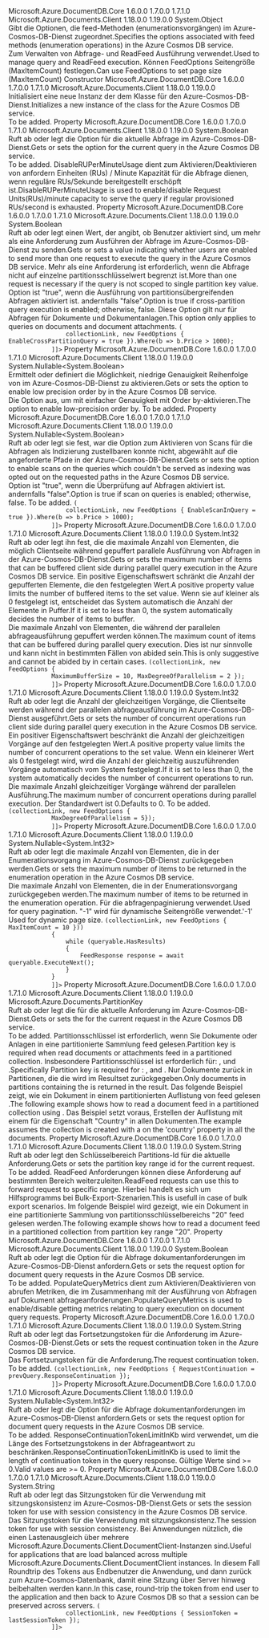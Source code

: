 <Type Name="FeedOptions" FullName="Microsoft.Azure.Documents.Client.FeedOptions">
  <TypeSignature Language="C#" Value="public sealed class FeedOptions" />
  <TypeSignature Language="ILAsm" Value=".class public auto ansi sealed beforefieldinit FeedOptions extends System.Object" />
  <TypeSignature Language="DocId" Value="T:Microsoft.Azure.Documents.Client.FeedOptions" />
  <TypeSignature Language="VB.NET" Value="Public NotInheritable Class FeedOptions" />
  <TypeSignature Language="F#" Value="type FeedOptions = class" />
  <AssemblyInfo>
    <AssemblyName>Microsoft.Azure.DocumentDB.Core</AssemblyName>
    <AssemblyVersion>1.6.0.0</AssemblyVersion>
    <AssemblyVersion>1.7.0.0</AssemblyVersion>
    <AssemblyVersion>1.7.1.0</AssemblyVersion>
  </AssemblyInfo>
  <AssemblyInfo>
    <AssemblyName>Microsoft.Azure.Documents.Client</AssemblyName>
    <AssemblyVersion>1.18.0.0</AssemblyVersion>
    <AssemblyVersion>1.19.0.0</AssemblyVersion>
  </AssemblyInfo>
  <Base>
    <BaseTypeName>System.Object</BaseTypeName>
  </Base>
  <Interfaces />
  <Docs>
    <summary>
            <span data-ttu-id="a6255-101">Gibt die Optionen, die feed-Methoden (enumerationsvorgängen) im Azure-Cosmos-DB-Dienst zugeordnet.</span><span class="sxs-lookup"><span data-stu-id="a6255-101">Specifies the options associated with feed methods (enumeration operations) in the Azure Cosmos DB service.</span></span>
            </summary>
    <remarks>
            <span data-ttu-id="a6255-102">Zum Verwalten von Abfrage- und ReadFeed Ausführung verwendet.</span><span class="sxs-lookup"><span data-stu-id="a6255-102">Used to manage query and ReadFeed execution.</span></span> <span data-ttu-id="a6255-103">Können FeedOptions Seitengröße (MaxItemCount) festlegen.</span><span class="sxs-lookup"><span data-stu-id="a6255-103">Can use FeedOptions to set page size (MaxItemCount)</span></span>
            </remarks>
  </Docs>
  <Members>
    <Member MemberName=".ctor">
      <MemberSignature Language="C#" Value="public FeedOptions ();" />
      <MemberSignature Language="ILAsm" Value=".method public hidebysig specialname rtspecialname instance void .ctor() cil managed" />
      <MemberSignature Language="DocId" Value="M:Microsoft.Azure.Documents.Client.FeedOptions.#ctor" />
      <MemberSignature Language="VB.NET" Value="Public Sub New ()" />
      <MemberType>Constructor</MemberType>
      <AssemblyInfo>
        <AssemblyName>Microsoft.Azure.DocumentDB.Core</AssemblyName>
        <AssemblyVersion>1.6.0.0</AssemblyVersion>
        <AssemblyVersion>1.7.0.0</AssemblyVersion>
        <AssemblyVersion>1.7.1.0</AssemblyVersion>
      </AssemblyInfo>
      <AssemblyInfo>
        <AssemblyName>Microsoft.Azure.Documents.Client</AssemblyName>
        <AssemblyVersion>1.18.0.0</AssemblyVersion>
        <AssemblyVersion>1.19.0.0</AssemblyVersion>
      </AssemblyInfo>
      <Parameters />
      <Docs>
        <summary>
            <span data-ttu-id="a6255-104">Initialisiert eine neue Instanz der dem <see cref="T:Microsoft.Azure.Documents.Client.FeedOptions" /> Klasse für den Azure-Cosmos-DB-Dienst.</span><span class="sxs-lookup"><span data-stu-id="a6255-104">Initializes a new instance of the <see cref="T:Microsoft.Azure.Documents.Client.FeedOptions" /> class for the Azure Cosmos DB service.</span></span>
            </summary>
        <remarks>To be added.</remarks>
      </Docs>
    </Member>
    <Member MemberName="DisableRUPerMinuteUsage">
      <MemberSignature Language="C#" Value="public bool DisableRUPerMinuteUsage { get; set; }" />
      <MemberSignature Language="ILAsm" Value=".property instance bool DisableRUPerMinuteUsage" />
      <MemberSignature Language="DocId" Value="P:Microsoft.Azure.Documents.Client.FeedOptions.DisableRUPerMinuteUsage" />
      <MemberSignature Language="VB.NET" Value="Public Property DisableRUPerMinuteUsage As Boolean" />
      <MemberSignature Language="F#" Value="member this.DisableRUPerMinuteUsage : bool with get, set" Usage="Microsoft.Azure.Documents.Client.FeedOptions.DisableRUPerMinuteUsage" />
      <MemberType>Property</MemberType>
      <AssemblyInfo>
        <AssemblyName>Microsoft.Azure.DocumentDB.Core</AssemblyName>
        <AssemblyVersion>1.6.0.0</AssemblyVersion>
        <AssemblyVersion>1.7.0.0</AssemblyVersion>
        <AssemblyVersion>1.7.1.0</AssemblyVersion>
      </AssemblyInfo>
      <AssemblyInfo>
        <AssemblyName>Microsoft.Azure.Documents.Client</AssemblyName>
        <AssemblyVersion>1.18.0.0</AssemblyVersion>
        <AssemblyVersion>1.19.0.0</AssemblyVersion>
      </AssemblyInfo>
      <ReturnValue>
        <ReturnType>System.Boolean</ReturnType>
      </ReturnValue>
      <Docs>
        <summary>
            <span data-ttu-id="a6255-105">Ruft ab oder legt die <see cref="P:Microsoft.Azure.Documents.Client.FeedOptions.DisableRUPerMinuteUsage" /> Option für die aktuelle Abfrage im Azure-Cosmos-DB-Dienst.</span><span class="sxs-lookup"><span data-stu-id="a6255-105">Gets or sets the <see cref="P:Microsoft.Azure.Documents.Client.FeedOptions.DisableRUPerMinuteUsage" /> option for the current query in the Azure Cosmos DB service.</span></span>
            </summary>
        <value>To be added.</value>
        <remarks>
          <para> 
            <span data-ttu-id="a6255-106">DisableRUPerMinuteUsage dient zum Aktivieren/Deaktivieren von anfordern Einheiten (RUs) / Minute Kapazität für die Abfrage dienen, wenn reguläre RUs/Sekunde bereitgestellt erschöpft ist.</span><span class="sxs-lookup"><span data-stu-id="a6255-106">DisableRUPerMinuteUsage is used to enable/disable Request Units(RUs)/minute capacity to serve the query if regular provisioned RUs/second is exhausted.</span></span>
            </para>
        </remarks>
      </Docs>
    </Member>
    <Member MemberName="EnableCrossPartitionQuery">
      <MemberSignature Language="C#" Value="public bool EnableCrossPartitionQuery { get; set; }" />
      <MemberSignature Language="ILAsm" Value=".property instance bool EnableCrossPartitionQuery" />
      <MemberSignature Language="DocId" Value="P:Microsoft.Azure.Documents.Client.FeedOptions.EnableCrossPartitionQuery" />
      <MemberSignature Language="VB.NET" Value="Public Property EnableCrossPartitionQuery As Boolean" />
      <MemberSignature Language="F#" Value="member this.EnableCrossPartitionQuery : bool with get, set" Usage="Microsoft.Azure.Documents.Client.FeedOptions.EnableCrossPartitionQuery" />
      <MemberType>Property</MemberType>
      <AssemblyInfo>
        <AssemblyName>Microsoft.Azure.DocumentDB.Core</AssemblyName>
        <AssemblyVersion>1.6.0.0</AssemblyVersion>
        <AssemblyVersion>1.7.0.0</AssemblyVersion>
        <AssemblyVersion>1.7.1.0</AssemblyVersion>
      </AssemblyInfo>
      <AssemblyInfo>
        <AssemblyName>Microsoft.Azure.Documents.Client</AssemblyName>
        <AssemblyVersion>1.18.0.0</AssemblyVersion>
        <AssemblyVersion>1.19.0.0</AssemblyVersion>
      </AssemblyInfo>
      <ReturnValue>
        <ReturnType>System.Boolean</ReturnType>
      </ReturnValue>
      <Docs>
        <summary>
            <span data-ttu-id="a6255-107">Ruft ab oder legt einen Wert, der angibt, ob Benutzer aktiviert sind, um mehr als eine Anforderung zum Ausführen der Abfrage im Azure-Cosmos-DB-Dienst zu senden.</span><span class="sxs-lookup"><span data-stu-id="a6255-107">Gets or sets a value indicating whether users are enabled to send more than one request to execute the query in the Azure Cosmos DB service.</span></span> <span data-ttu-id="a6255-108">Mehr als eine Anforderung ist erforderlich, wenn die Abfrage nicht auf einzelne partitionsschlüsselwert begrenzt ist.</span><span class="sxs-lookup"><span data-stu-id="a6255-108">More than one request is necessary if the query is not scoped to single partition key value.</span></span>
            </summary>
        <value>
            <span data-ttu-id="a6255-109">Option ist "true", wenn die Ausführung von partitionsübergreifenden Abfragen aktiviert ist. andernfalls "false".</span><span class="sxs-lookup"><span data-stu-id="a6255-109">Option is true if cross-partition query execution is enabled; otherwise, false.</span></span>
            </value>
        <remarks>
          <para>
            <span data-ttu-id="a6255-110">Diese Option gilt nur für Abfragen für Dokumente und Dokumentanlagen.</span><span class="sxs-lookup"><span data-stu-id="a6255-110">This option only applies to queries on documents and document attachments.</span></span>
            </para>
        </remarks>
        <example>
          <code language="c#"><![CDATA[
            // Enable cross partition query.
            var queryable = client.CreateDocumentQuery<Book>(
                collectionLink, new FeedOptions { EnableCrossPartitionQuery = true }).Where(b => b.Price > 1000);
            ]]></code>
        </example>
      </Docs>
    </Member>
    <Member MemberName="EnableLowPrecisionOrderBy">
      <MemberSignature Language="C#" Value="public Nullable&lt;bool&gt; EnableLowPrecisionOrderBy { get; set; }" />
      <MemberSignature Language="ILAsm" Value=".property instance valuetype System.Nullable`1&lt;bool&gt; EnableLowPrecisionOrderBy" />
      <MemberSignature Language="DocId" Value="P:Microsoft.Azure.Documents.Client.FeedOptions.EnableLowPrecisionOrderBy" />
      <MemberSignature Language="VB.NET" Value="Public Property EnableLowPrecisionOrderBy As Nullable(Of Boolean)" />
      <MemberSignature Language="F#" Value="member this.EnableLowPrecisionOrderBy : Nullable&lt;bool&gt; with get, set" Usage="Microsoft.Azure.Documents.Client.FeedOptions.EnableLowPrecisionOrderBy" />
      <MemberType>Property</MemberType>
      <AssemblyInfo>
        <AssemblyName>Microsoft.Azure.DocumentDB.Core</AssemblyName>
        <AssemblyVersion>1.6.0.0</AssemblyVersion>
        <AssemblyVersion>1.7.0.0</AssemblyVersion>
        <AssemblyVersion>1.7.1.0</AssemblyVersion>
      </AssemblyInfo>
      <AssemblyInfo>
        <AssemblyName>Microsoft.Azure.Documents.Client</AssemblyName>
        <AssemblyVersion>1.18.0.0</AssemblyVersion>
        <AssemblyVersion>1.19.0.0</AssemblyVersion>
      </AssemblyInfo>
      <ReturnValue>
        <ReturnType>System.Nullable&lt;System.Boolean&gt;</ReturnType>
      </ReturnValue>
      <Docs>
        <summary>
            <span data-ttu-id="a6255-111">Ermittelt oder definiert die Möglichkeit, niedrige Genauigkeit Reihenfolge von im Azure-Cosmos-DB-Dienst zu aktivieren.</span><span class="sxs-lookup"><span data-stu-id="a6255-111">Gets or sets the option to enable low precision order by in the Azure Cosmos DB service.</span></span>
            </summary>
        <value>
            <span data-ttu-id="a6255-112">Die Option aus, um mit einfacher Genauigkeit mit Order by-aktivieren.</span><span class="sxs-lookup"><span data-stu-id="a6255-112">The option to enable low-precision order by.</span></span>
            </value>
        <remarks>To be added.</remarks>
      </Docs>
    </Member>
    <Member MemberName="EnableScanInQuery">
      <MemberSignature Language="C#" Value="public Nullable&lt;bool&gt; EnableScanInQuery { get; set; }" />
      <MemberSignature Language="ILAsm" Value=".property instance valuetype System.Nullable`1&lt;bool&gt; EnableScanInQuery" />
      <MemberSignature Language="DocId" Value="P:Microsoft.Azure.Documents.Client.FeedOptions.EnableScanInQuery" />
      <MemberSignature Language="VB.NET" Value="Public Property EnableScanInQuery As Nullable(Of Boolean)" />
      <MemberSignature Language="F#" Value="member this.EnableScanInQuery : Nullable&lt;bool&gt; with get, set" Usage="Microsoft.Azure.Documents.Client.FeedOptions.EnableScanInQuery" />
      <MemberType>Property</MemberType>
      <AssemblyInfo>
        <AssemblyName>Microsoft.Azure.DocumentDB.Core</AssemblyName>
        <AssemblyVersion>1.6.0.0</AssemblyVersion>
        <AssemblyVersion>1.7.0.0</AssemblyVersion>
        <AssemblyVersion>1.7.1.0</AssemblyVersion>
      </AssemblyInfo>
      <AssemblyInfo>
        <AssemblyName>Microsoft.Azure.Documents.Client</AssemblyName>
        <AssemblyVersion>1.18.0.0</AssemblyVersion>
        <AssemblyVersion>1.19.0.0</AssemblyVersion>
      </AssemblyInfo>
      <ReturnValue>
        <ReturnType>System.Nullable&lt;System.Boolean&gt;</ReturnType>
      </ReturnValue>
      <Docs>
        <summary>
            <span data-ttu-id="a6255-113">Ruft ab oder legt sie fest, war die Option zum Aktivieren von Scans für die Abfragen als Indizierung zustellbaren konnte nicht, abgewählt auf die angeforderte Pfade in der Azure-Cosmos-DB-Dienst.</span><span class="sxs-lookup"><span data-stu-id="a6255-113">Gets or sets the option to enable scans on the queries which couldn't be served as indexing was opted out on the requested paths in the Azure Cosmos DB service.</span></span>
            </summary>
        <value>
            <span data-ttu-id="a6255-114">Option ist "true", wenn die Überprüfung auf Abfragen aktiviert ist. andernfalls "false".</span><span class="sxs-lookup"><span data-stu-id="a6255-114">Option is true if scan on queries is enabled; otherwise, false.</span></span>
            </value>
        <remarks>To be added.</remarks>
        <example>
          <code language="c#"><![CDATA[
            // Enable scan when Range index is not specified.
            var queryable = client.CreateDocumentQuery<Book>(
                collectionLink, new FeedOptions { EnableScanInQuery = true }).Where(b => b.Price > 1000);
            ]]></code>
        </example>
      </Docs>
    </Member>
    <Member MemberName="MaxBufferedItemCount">
      <MemberSignature Language="C#" Value="public int MaxBufferedItemCount { get; set; }" />
      <MemberSignature Language="ILAsm" Value=".property instance int32 MaxBufferedItemCount" />
      <MemberSignature Language="DocId" Value="P:Microsoft.Azure.Documents.Client.FeedOptions.MaxBufferedItemCount" />
      <MemberSignature Language="VB.NET" Value="Public Property MaxBufferedItemCount As Integer" />
      <MemberSignature Language="F#" Value="member this.MaxBufferedItemCount : int with get, set" Usage="Microsoft.Azure.Documents.Client.FeedOptions.MaxBufferedItemCount" />
      <MemberType>Property</MemberType>
      <AssemblyInfo>
        <AssemblyName>Microsoft.Azure.DocumentDB.Core</AssemblyName>
        <AssemblyVersion>1.6.0.0</AssemblyVersion>
        <AssemblyVersion>1.7.0.0</AssemblyVersion>
        <AssemblyVersion>1.7.1.0</AssemblyVersion>
      </AssemblyInfo>
      <AssemblyInfo>
        <AssemblyName>Microsoft.Azure.Documents.Client</AssemblyName>
        <AssemblyVersion>1.18.0.0</AssemblyVersion>
        <AssemblyVersion>1.19.0.0</AssemblyVersion>
      </AssemblyInfo>
      <ReturnValue>
        <ReturnType>System.Int32</ReturnType>
      </ReturnValue>
      <Docs>
        <summary>
            <span data-ttu-id="a6255-115">Ruft ab oder legt ihn fest, die die maximale Anzahl von Elementen, die möglich Clientseite während gepuffert parallele Ausführung von Abfragen in der Azure-Cosmos-DB-Dienst.</span><span class="sxs-lookup"><span data-stu-id="a6255-115">Gets or sets the maximum number of items that can be buffered client side during parallel query execution in the Azure Cosmos DB service.</span></span> <span data-ttu-id="a6255-116">Ein positive Eigenschaftswert schränkt die Anzahl der gepufferten Elemente, die den festgelegten Wert.</span><span class="sxs-lookup"><span data-stu-id="a6255-116">A positive property value limits the number of buffered items to the set value.</span></span> <span data-ttu-id="a6255-117">Wenn sie auf kleiner als 0 festgelegt ist, entscheidet das System automatisch die Anzahl der Elemente in Puffer.</span><span class="sxs-lookup"><span data-stu-id="a6255-117">If it is set to less than 0, the system automatically decides the number of items to buffer.</span></span>
            </summary>
        <value>
            <span data-ttu-id="a6255-118">Die maximale Anzahl von Elementen, die während der parallelen abfrageausführung gepuffert werden können.</span><span class="sxs-lookup"><span data-stu-id="a6255-118">The maximum count of items that can be buffered during parallel query execution.</span></span>
            </value>
        <remarks>
            <span data-ttu-id="a6255-119">Dies ist nur sinnvolle und kann nicht in bestimmten Fällen von abided sein.</span><span class="sxs-lookup"><span data-stu-id="a6255-119">This is only suggestive and cannot be abided by in certain cases.</span></span>
            </remarks>
        <example>
          <code language="c#"><![CDATA[
            var queryable = client.CreateDocumentQuery<Book>(collectionLink, new FeedOptions { 
            MaximumBufferSize = 10, MaxDegreeOfParallelism = 2 });
            ]]></code>
        </example>
      </Docs>
    </Member>
    <Member MemberName="MaxDegreeOfParallelism">
      <MemberSignature Language="C#" Value="public int MaxDegreeOfParallelism { get; set; }" />
      <MemberSignature Language="ILAsm" Value=".property instance int32 MaxDegreeOfParallelism" />
      <MemberSignature Language="DocId" Value="P:Microsoft.Azure.Documents.Client.FeedOptions.MaxDegreeOfParallelism" />
      <MemberSignature Language="VB.NET" Value="Public Property MaxDegreeOfParallelism As Integer" />
      <MemberSignature Language="F#" Value="member this.MaxDegreeOfParallelism : int with get, set" Usage="Microsoft.Azure.Documents.Client.FeedOptions.MaxDegreeOfParallelism" />
      <MemberType>Property</MemberType>
      <AssemblyInfo>
        <AssemblyName>Microsoft.Azure.DocumentDB.Core</AssemblyName>
        <AssemblyVersion>1.6.0.0</AssemblyVersion>
        <AssemblyVersion>1.7.0.0</AssemblyVersion>
        <AssemblyVersion>1.7.1.0</AssemblyVersion>
      </AssemblyInfo>
      <AssemblyInfo>
        <AssemblyName>Microsoft.Azure.Documents.Client</AssemblyName>
        <AssemblyVersion>1.18.0.0</AssemblyVersion>
        <AssemblyVersion>1.19.0.0</AssemblyVersion>
      </AssemblyInfo>
      <ReturnValue>
        <ReturnType>System.Int32</ReturnType>
      </ReturnValue>
      <Docs>
        <summary>
            <span data-ttu-id="a6255-120">Ruft ab oder legt die Anzahl der gleichzeitigen Vorgänge, die Clientseite werden während der parallelen abfrageausführung im Azure-Cosmos-DB-Dienst ausgeführt.</span><span class="sxs-lookup"><span data-stu-id="a6255-120">Gets or sets the number of concurrent operations run client side during parallel query execution in the Azure Cosmos DB service.</span></span> <span data-ttu-id="a6255-121">Ein positiver Eigenschaftswert beschränkt die Anzahl der gleichzeitigen Vorgänge auf den festgelegten Wert.</span><span class="sxs-lookup"><span data-stu-id="a6255-121">A positive property value limits the number of concurrent operations to the set value.</span></span> <span data-ttu-id="a6255-122">Wenn ein kleinerer Wert als 0 festgelegt wird, wird die Anzahl der gleichzeitig auszuführenden Vorgänge automatisch vom System festgelegt.</span><span class="sxs-lookup"><span data-stu-id="a6255-122">If it is set to less than 0, the system automatically decides the number of concurrent operations to run.</span></span>
            </summary>
        <value>
            <span data-ttu-id="a6255-123">Die maximale Anzahl gleichzeitiger Vorgänge während der parallelen Ausführung.</span><span class="sxs-lookup"><span data-stu-id="a6255-123">The maximum number of concurrent operations during parallel execution.</span></span> <span data-ttu-id="a6255-124">Der Standardwert ist 0.</span><span class="sxs-lookup"><span data-stu-id="a6255-124">Defaults to 0.</span></span>
            </value>
        <remarks>To be added.</remarks>
        <example>
          <code language="c#"><![CDATA[
            var queryable = client.CreateDocumentQuery<Book>(collectionLink, new FeedOptions { 
            MaxDegreeOfParallelism = 5});
            ]]></code>
        </example>
      </Docs>
    </Member>
    <Member MemberName="MaxItemCount">
      <MemberSignature Language="C#" Value="public Nullable&lt;int&gt; MaxItemCount { get; set; }" />
      <MemberSignature Language="ILAsm" Value=".property instance valuetype System.Nullable`1&lt;int32&gt; MaxItemCount" />
      <MemberSignature Language="DocId" Value="P:Microsoft.Azure.Documents.Client.FeedOptions.MaxItemCount" />
      <MemberSignature Language="VB.NET" Value="Public Property MaxItemCount As Nullable(Of Integer)" />
      <MemberSignature Language="F#" Value="member this.MaxItemCount : Nullable&lt;int&gt; with get, set" Usage="Microsoft.Azure.Documents.Client.FeedOptions.MaxItemCount" />
      <MemberType>Property</MemberType>
      <AssemblyInfo>
        <AssemblyName>Microsoft.Azure.DocumentDB.Core</AssemblyName>
        <AssemblyVersion>1.6.0.0</AssemblyVersion>
        <AssemblyVersion>1.7.0.0</AssemblyVersion>
        <AssemblyVersion>1.7.1.0</AssemblyVersion>
      </AssemblyInfo>
      <AssemblyInfo>
        <AssemblyName>Microsoft.Azure.Documents.Client</AssemblyName>
        <AssemblyVersion>1.18.0.0</AssemblyVersion>
        <AssemblyVersion>1.19.0.0</AssemblyVersion>
      </AssemblyInfo>
      <ReturnValue>
        <ReturnType>System.Nullable&lt;System.Int32&gt;</ReturnType>
      </ReturnValue>
      <Docs>
        <summary>
            <span data-ttu-id="a6255-125">Ruft ab oder legt die maximale Anzahl von Elementen, die in der Enumerationsvorgang im Azure-Cosmos-DB-Dienst zurückgegeben werden.</span><span class="sxs-lookup"><span data-stu-id="a6255-125">Gets or sets the maximum number of items to be returned in the enumeration operation in the Azure Cosmos DB service.</span></span>
            </summary>
        <value>
            <span data-ttu-id="a6255-126">Die maximale Anzahl von Elementen, die in der Enumerationsvorgang zurückgegeben werden.</span><span class="sxs-lookup"><span data-stu-id="a6255-126">The maximum number of items to be returned in the enumeration operation.</span></span>
            </value>
        <remarks>
            <span data-ttu-id="a6255-127">Für die abfragenpaginierung verwendet.</span><span class="sxs-lookup"><span data-stu-id="a6255-127">Used for query pagination.</span></span>
            <span data-ttu-id="a6255-128">"-1" wird für dynamische Seitengröße verwendet.</span><span class="sxs-lookup"><span data-stu-id="a6255-128">'-1' Used for dynamic page size.</span></span>
            </remarks>
        <example>
          <code language="c#"><![CDATA[
            // Fetch query results 10 at a time.
            using (var queryable = client.CreateDocumentQuery<Book>(collectionLink, new FeedOptions { MaxItemCount = 10 }))
            {
                while (queryable.HasResults)
                {
                    FeedResponse<Book> response = await queryable.ExecuteNext<Book>();
                }
            }
            ]]></code>
        </example>
      </Docs>
    </Member>
    <Member MemberName="PartitionKey">
      <MemberSignature Language="C#" Value="public Microsoft.Azure.Documents.PartitionKey PartitionKey { get; set; }" />
      <MemberSignature Language="ILAsm" Value=".property instance class Microsoft.Azure.Documents.PartitionKey PartitionKey" />
      <MemberSignature Language="DocId" Value="P:Microsoft.Azure.Documents.Client.FeedOptions.PartitionKey" />
      <MemberSignature Language="VB.NET" Value="Public Property PartitionKey As PartitionKey" />
      <MemberSignature Language="F#" Value="member this.PartitionKey : Microsoft.Azure.Documents.PartitionKey with get, set" Usage="Microsoft.Azure.Documents.Client.FeedOptions.PartitionKey" />
      <MemberType>Property</MemberType>
      <AssemblyInfo>
        <AssemblyName>Microsoft.Azure.DocumentDB.Core</AssemblyName>
        <AssemblyVersion>1.6.0.0</AssemblyVersion>
        <AssemblyVersion>1.7.0.0</AssemblyVersion>
        <AssemblyVersion>1.7.1.0</AssemblyVersion>
      </AssemblyInfo>
      <AssemblyInfo>
        <AssemblyName>Microsoft.Azure.Documents.Client</AssemblyName>
        <AssemblyVersion>1.18.0.0</AssemblyVersion>
        <AssemblyVersion>1.19.0.0</AssemblyVersion>
      </AssemblyInfo>
      <ReturnValue>
        <ReturnType>Microsoft.Azure.Documents.PartitionKey</ReturnType>
      </ReturnValue>
      <Docs>
        <summary>
            <span data-ttu-id="a6255-129">Ruft ab oder legt die <see cref="P:Microsoft.Azure.Documents.Client.FeedOptions.PartitionKey" /> für die aktuelle Anforderung im Azure-Cosmos-DB-Dienst.</span><span class="sxs-lookup"><span data-stu-id="a6255-129">Gets or sets the <see cref="P:Microsoft.Azure.Documents.Client.FeedOptions.PartitionKey" /> for the current request in the Azure Cosmos DB service.</span></span>
            </summary>
        <value>To be added.</value>
        <remarks>
          <para>
            <span data-ttu-id="a6255-130">Partitionsschlüssel ist erforderlich, wenn Sie Dokumente oder Anlagen in eine partitionierte Sammlung feed gelesen.</span><span class="sxs-lookup"><span data-stu-id="a6255-130">Partition key is required when read documents or attachments feed in a partitioned collection.</span></span> <span data-ttu-id="a6255-131">Insbesondere Partitionsschlüssel ist erforderlich für: <see cref="M:Microsoft.Azure.Documents.Client.DocumentClient.ReadDocumentFeedAsync(System.String,Microsoft.Azure.Documents.Client.FeedOptions)" />, <see cref="M:Microsoft.Azure.Documents.Client.DocumentClient.ReadAttachmentFeedAsync(System.String,Microsoft.Azure.Documents.Client.FeedOptions)" /> und <see cref="M:Microsoft.Azure.Documents.Client.DocumentClient.ReadConflictFeedAsync(System.String,Microsoft.Azure.Documents.Client.FeedOptions)" />.</span><span class="sxs-lookup"><span data-stu-id="a6255-131">Specifically Partition key is required for : <see cref="M:Microsoft.Azure.Documents.Client.DocumentClient.ReadDocumentFeedAsync(System.String,Microsoft.Azure.Documents.Client.FeedOptions)" />, <see cref="M:Microsoft.Azure.Documents.Client.DocumentClient.ReadAttachmentFeedAsync(System.String,Microsoft.Azure.Documents.Client.FeedOptions)" /> and <see cref="M:Microsoft.Azure.Documents.Client.DocumentClient.ReadConflictFeedAsync(System.String,Microsoft.Azure.Documents.Client.FeedOptions)" />.</span></span>  
            <span data-ttu-id="a6255-132">Nur Dokumente zurück in Partitionen, die die <see cref="P:Microsoft.Azure.Documents.Client.FeedOptions.PartitionKey" /> wird im Resultset zurückgegeben.</span><span class="sxs-lookup"><span data-stu-id="a6255-132">Only documents in partitions containing the <see cref="P:Microsoft.Azure.Documents.Client.FeedOptions.PartitionKey" /> is returned in the result.</span></span>
                </para>
        </remarks>
        <altmember cref="T:Microsoft.Azure.Documents.DocumentCollection" />
        <altmember cref="T:Microsoft.Azure.Documents.PartitionKeyDefinition" />
        <example>
            <span data-ttu-id="a6255-133">Das folgende Beispiel zeigt, wie ein Dokument in einem partitionierten Auflistung von feed gelesen <see cref="P:Microsoft.Azure.Documents.Client.FeedOptions.PartitionKey" />.</span><span class="sxs-lookup"><span data-stu-id="a6255-133">The following example shows how to read a document feed in a partitioned collection using <see cref="P:Microsoft.Azure.Documents.Client.FeedOptions.PartitionKey" />.</span></span>
            <span data-ttu-id="a6255-134">Das Beispiel setzt voraus, Erstellen der Auflistung mit einem <see cref="T:Microsoft.Azure.Documents.PartitionKeyDefinition" /> für die Eigenschaft "Country" in allen Dokumenten.</span><span class="sxs-lookup"><span data-stu-id="a6255-134">The example assumes the collection is created with a <see cref="T:Microsoft.Azure.Documents.PartitionKeyDefinition" /> on the 'country' property in all the documents.</span></span>
            <code language="c#"><![CDATA[
            await client.ReadDocumentFeedAsync(
                collection.SelfLink, 
                new RequestOptions { PartitionKey = new PartitionKey("USA") } );
            ]]></code></example>
      </Docs>
    </Member>
    <Member MemberName="PartitionKeyRangeId">
      <MemberSignature Language="C#" Value="public string PartitionKeyRangeId { get; set; }" />
      <MemberSignature Language="ILAsm" Value=".property instance string PartitionKeyRangeId" />
      <MemberSignature Language="DocId" Value="P:Microsoft.Azure.Documents.Client.FeedOptions.PartitionKeyRangeId" />
      <MemberSignature Language="VB.NET" Value="Public Property PartitionKeyRangeId As String" />
      <MemberSignature Language="F#" Value="member this.PartitionKeyRangeId : string with get, set" Usage="Microsoft.Azure.Documents.Client.FeedOptions.PartitionKeyRangeId" />
      <MemberType>Property</MemberType>
      <AssemblyInfo>
        <AssemblyName>Microsoft.Azure.DocumentDB.Core</AssemblyName>
        <AssemblyVersion>1.6.0.0</AssemblyVersion>
        <AssemblyVersion>1.7.0.0</AssemblyVersion>
        <AssemblyVersion>1.7.1.0</AssemblyVersion>
      </AssemblyInfo>
      <AssemblyInfo>
        <AssemblyName>Microsoft.Azure.Documents.Client</AssemblyName>
        <AssemblyVersion>1.18.0.0</AssemblyVersion>
        <AssemblyVersion>1.19.0.0</AssemblyVersion>
      </AssemblyInfo>
      <ReturnValue>
        <ReturnType>System.String</ReturnType>
      </ReturnValue>
      <Docs>
        <summary>
            <span data-ttu-id="a6255-135">Ruft ab oder legt den Schlüsselbereich Partitions-Id für die aktuelle Anforderung.</span><span class="sxs-lookup"><span data-stu-id="a6255-135">Gets or sets the partition key range id for the current request.</span></span>
            </summary>
        <value>To be added.</value>
        <remarks>
          <para>
            <span data-ttu-id="a6255-136">ReadFeed Anforderungen können diese Anforderung auf bestimmten Bereich weiterzuleiten.</span><span class="sxs-lookup"><span data-stu-id="a6255-136">ReadFeed requests can use this to forward request to specific range.</span></span>
            <span data-ttu-id="a6255-137">Hierbei handelt es sich um Hilfsprogramms bei Bulk-Export-Szenarien.</span><span class="sxs-lookup"><span data-stu-id="a6255-137">This is usefull in case of bulk export scenarios.</span></span>
            </para>
        </remarks>
        <altmember cref="T:Microsoft.Azure.Documents.DocumentCollection" />
        <example>
            <span data-ttu-id="a6255-138">Im folgende Beispiel wird gezeigt, wie ein Dokument in eine partitionierte Sammlung von partitionsschlüsselbereichs "20" feed gelesen werden.</span><span class="sxs-lookup"><span data-stu-id="a6255-138">The following example shows how to read a document feed in a partitioned collection from partition key range "20".</span></span>
            <code language="c#"><![CDATA[
            await client.ReadDocumentFeedAsync(
                collection.SelfLink, 
                new RequestOptions { PartitionKeyRangeId = "20" } );
            ]]></code></example>
      </Docs>
    </Member>
    <Member MemberName="PopulateQueryMetrics">
      <MemberSignature Language="C#" Value="public bool PopulateQueryMetrics { get; set; }" />
      <MemberSignature Language="ILAsm" Value=".property instance bool PopulateQueryMetrics" />
      <MemberSignature Language="DocId" Value="P:Microsoft.Azure.Documents.Client.FeedOptions.PopulateQueryMetrics" />
      <MemberSignature Language="VB.NET" Value="Public Property PopulateQueryMetrics As Boolean" />
      <MemberSignature Language="F#" Value="member this.PopulateQueryMetrics : bool with get, set" Usage="Microsoft.Azure.Documents.Client.FeedOptions.PopulateQueryMetrics" />
      <MemberType>Property</MemberType>
      <AssemblyInfo>
        <AssemblyName>Microsoft.Azure.DocumentDB.Core</AssemblyName>
        <AssemblyVersion>1.6.0.0</AssemblyVersion>
        <AssemblyVersion>1.7.0.0</AssemblyVersion>
        <AssemblyVersion>1.7.1.0</AssemblyVersion>
      </AssemblyInfo>
      <AssemblyInfo>
        <AssemblyName>Microsoft.Azure.Documents.Client</AssemblyName>
        <AssemblyVersion>1.18.0.0</AssemblyVersion>
        <AssemblyVersion>1.19.0.0</AssemblyVersion>
      </AssemblyInfo>
      <ReturnValue>
        <ReturnType>System.Boolean</ReturnType>
      </ReturnValue>
      <Docs>
        <summary>
             <span data-ttu-id="a6255-139">Ruft ab oder legt die <see cref="P:Microsoft.Azure.Documents.Client.FeedOptions.PopulateQueryMetrics" /> Option für die Abfrage dokumentanforderungen im Azure-Cosmos-DB-Dienst anfordern.</span><span class="sxs-lookup"><span data-stu-id="a6255-139">Gets or sets the <see cref="P:Microsoft.Azure.Documents.Client.FeedOptions.PopulateQueryMetrics" /> request option for document query requests in the Azure Cosmos DB service.</span></span>
            </summary>
        <value>To be added.</value>
        <remarks>
          <para> 
            <span data-ttu-id="a6255-140">PopulateQueryMetrics dient zum Aktivieren/Deaktivieren von abrufen Metriken, die im Zusammenhang mit der Ausführung von Abfragen auf Dokument abfrageanforderungen.</span><span class="sxs-lookup"><span data-stu-id="a6255-140">PopulateQueryMetrics is used to enable/disable getting metrics relating to query execution on document query requests.</span></span>
            </para>
        </remarks>
      </Docs>
    </Member>
    <Member MemberName="RequestContinuation">
      <MemberSignature Language="C#" Value="public string RequestContinuation { get; set; }" />
      <MemberSignature Language="ILAsm" Value=".property instance string RequestContinuation" />
      <MemberSignature Language="DocId" Value="P:Microsoft.Azure.Documents.Client.FeedOptions.RequestContinuation" />
      <MemberSignature Language="VB.NET" Value="Public Property RequestContinuation As String" />
      <MemberSignature Language="F#" Value="member this.RequestContinuation : string with get, set" Usage="Microsoft.Azure.Documents.Client.FeedOptions.RequestContinuation" />
      <MemberType>Property</MemberType>
      <AssemblyInfo>
        <AssemblyName>Microsoft.Azure.DocumentDB.Core</AssemblyName>
        <AssemblyVersion>1.6.0.0</AssemblyVersion>
        <AssemblyVersion>1.7.0.0</AssemblyVersion>
        <AssemblyVersion>1.7.1.0</AssemblyVersion>
      </AssemblyInfo>
      <AssemblyInfo>
        <AssemblyName>Microsoft.Azure.Documents.Client</AssemblyName>
        <AssemblyVersion>1.18.0.0</AssemblyVersion>
        <AssemblyVersion>1.19.0.0</AssemblyVersion>
      </AssemblyInfo>
      <ReturnValue>
        <ReturnType>System.String</ReturnType>
      </ReturnValue>
      <Docs>
        <summary>
            <span data-ttu-id="a6255-141">Ruft ab oder legt das Fortsetzungstoken für die Anforderung im Azure-Cosmos-DB-Dienst.</span><span class="sxs-lookup"><span data-stu-id="a6255-141">Gets or sets the request continuation token in the Azure Cosmos DB service.</span></span>
            </summary>
        <value>
            <span data-ttu-id="a6255-142">Das Fortsetzungstoken für die Anforderung.</span><span class="sxs-lookup"><span data-stu-id="a6255-142">The request continuation token.</span></span>
            </value>
        <remarks>To be added.</remarks>
        <example>
          <code language="c#"><![CDATA[
            // Resume query execution using the continuation from the previous query
            var queryable = client.CreateDocumentQuery<Book>(collectionLink, new FeedOptions { RequestContinuation = prevQuery.ResponseContinuation });
            ]]></code>
        </example>
      </Docs>
    </Member>
    <Member MemberName="ResponseContinuationTokenLimitInKb">
      <MemberSignature Language="C#" Value="public Nullable&lt;int&gt; ResponseContinuationTokenLimitInKb { get; set; }" />
      <MemberSignature Language="ILAsm" Value=".property instance valuetype System.Nullable`1&lt;int32&gt; ResponseContinuationTokenLimitInKb" />
      <MemberSignature Language="DocId" Value="P:Microsoft.Azure.Documents.Client.FeedOptions.ResponseContinuationTokenLimitInKb" />
      <MemberSignature Language="VB.NET" Value="Public Property ResponseContinuationTokenLimitInKb As Nullable(Of Integer)" />
      <MemberSignature Language="F#" Value="member this.ResponseContinuationTokenLimitInKb : Nullable&lt;int&gt; with get, set" Usage="Microsoft.Azure.Documents.Client.FeedOptions.ResponseContinuationTokenLimitInKb" />
      <MemberType>Property</MemberType>
      <AssemblyInfo>
        <AssemblyName>Microsoft.Azure.DocumentDB.Core</AssemblyName>
        <AssemblyVersion>1.6.0.0</AssemblyVersion>
        <AssemblyVersion>1.7.0.0</AssemblyVersion>
        <AssemblyVersion>1.7.1.0</AssemblyVersion>
      </AssemblyInfo>
      <AssemblyInfo>
        <AssemblyName>Microsoft.Azure.Documents.Client</AssemblyName>
        <AssemblyVersion>1.18.0.0</AssemblyVersion>
        <AssemblyVersion>1.19.0.0</AssemblyVersion>
      </AssemblyInfo>
      <ReturnValue>
        <ReturnType>System.Nullable&lt;System.Int32&gt;</ReturnType>
      </ReturnValue>
      <Docs>
        <summary>
             <span data-ttu-id="a6255-143">Ruft ab oder legt die <see cref="P:Microsoft.Azure.Documents.Client.FeedOptions.ResponseContinuationTokenLimitInKb" /> Option für die Abfrage dokumentanforderungen im Azure-Cosmos-DB-Dienst anfordern.</span><span class="sxs-lookup"><span data-stu-id="a6255-143">Gets or sets the <see cref="P:Microsoft.Azure.Documents.Client.FeedOptions.ResponseContinuationTokenLimitInKb" /> request option for document query requests in the Azure Cosmos DB service.</span></span>
            </summary>
        <value>To be added.</value>
        <remarks>
          <para> 
            <span data-ttu-id="a6255-144">ResponseContinuationTokenLimitInKb wird verwendet, um die Länge des Fortsetzungstokens in der Abfrageantwort zu beschränken.</span><span class="sxs-lookup"><span data-stu-id="a6255-144">ResponseContinuationTokenLimitInKb is used to limit the length of continuation token in the query response.</span></span> <span data-ttu-id="a6255-145">Gültige Werte sind &gt;= 0.</span><span class="sxs-lookup"><span data-stu-id="a6255-145">Valid values are &gt;= 0.</span></span>
            </para>
        </remarks>
      </Docs>
    </Member>
    <Member MemberName="SessionToken">
      <MemberSignature Language="C#" Value="public string SessionToken { get; set; }" />
      <MemberSignature Language="ILAsm" Value=".property instance string SessionToken" />
      <MemberSignature Language="DocId" Value="P:Microsoft.Azure.Documents.Client.FeedOptions.SessionToken" />
      <MemberSignature Language="VB.NET" Value="Public Property SessionToken As String" />
      <MemberSignature Language="F#" Value="member this.SessionToken : string with get, set" Usage="Microsoft.Azure.Documents.Client.FeedOptions.SessionToken" />
      <MemberType>Property</MemberType>
      <AssemblyInfo>
        <AssemblyName>Microsoft.Azure.DocumentDB.Core</AssemblyName>
        <AssemblyVersion>1.6.0.0</AssemblyVersion>
        <AssemblyVersion>1.7.0.0</AssemblyVersion>
        <AssemblyVersion>1.7.1.0</AssemblyVersion>
      </AssemblyInfo>
      <AssemblyInfo>
        <AssemblyName>Microsoft.Azure.Documents.Client</AssemblyName>
        <AssemblyVersion>1.18.0.0</AssemblyVersion>
        <AssemblyVersion>1.19.0.0</AssemblyVersion>
      </AssemblyInfo>
      <ReturnValue>
        <ReturnType>System.String</ReturnType>
      </ReturnValue>
      <Docs>
        <summary>
            <span data-ttu-id="a6255-146">Ruft ab oder legt das Sitzungstoken für die Verwendung mit sitzungskonsistenz im Azure-Cosmos-DB-Dienst.</span><span class="sxs-lookup"><span data-stu-id="a6255-146">Gets or sets the session token for use with session consistency in the Azure Cosmos DB service.</span></span>
            </summary>
        <value>
            <span data-ttu-id="a6255-147">Das Sitzungstoken für die Verwendung mit sitzungskonsistenz.</span><span class="sxs-lookup"><span data-stu-id="a6255-147">The session token for use with session consistency.</span></span>
            </value>
        <remarks>
            <span data-ttu-id="a6255-148">Bei Anwendungen nützlich, die einen Lastenausgleich über mehrere Microsoft.Azure.Documents.Client.DocumentClient-Instanzen sind.</span><span class="sxs-lookup"><span data-stu-id="a6255-148">Useful for applications that are load balanced across multiple Microsoft.Azure.Documents.Client.DocumentClient instances.</span></span> <span data-ttu-id="a6255-149">In diesem Fall Roundtrip des Tokens aus Endbenutzer die Anwendung, und dann zurück zum Azure-Cosmos-Datenbank, damit eine Sitzung über Server hinweg beibehalten werden kann.</span><span class="sxs-lookup"><span data-stu-id="a6255-149">In this case, round-trip the token from end user to the application and then back to Azure Cosmos DB so that a session can be preserved across servers.</span></span>
            </remarks>
        <example>
          <code language="c#"><![CDATA[
            var queryable = client.CreateDocumentQuery<Book>(
                collectionLink, new FeedOptions { SessionToken = lastSessionToken });
            ]]></code>
        </example>
      </Docs>
    </Member>
  </Members>
</Type>